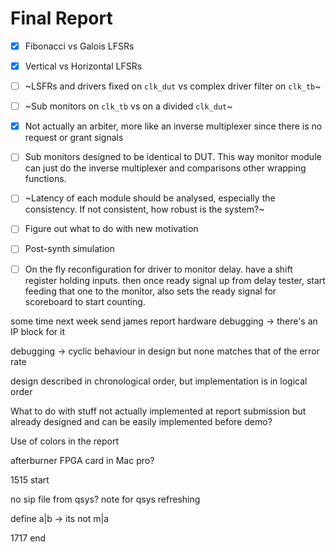 # Final Report

- [x] Fibonacci vs Galois LFSRs
- [x] Vertical vs Horizontal LFSRs
- [ ] ~LSFRs and drivers fixed on `clk_dut` vs complex driver filter on `clk_tb`~
- [ ] ~Sub monitors on `clk_tb` vs on a divided `clk_dut`~
- [x] Not actually an arbiter, more like an inverse multiplexer since there is no request or grant signals
- [ ] Sub monitors designed to be identical to DUT. This way monitor module can just do the inverse multiplexer and comparisons other wrapping functions.
- [ ] ~Latency of each module should be analysed, especially the consistency. If not consistent, how robust is the system?~
- [ ] Figure out what to do with new motivation
- [ ] Post-synth simulation
- [ ] On the fly reconfiguration for driver to monitor delay. have a shift register holding inputs. then once ready signal up from delay tester, start feeding that one to the monitor, also sets the ready signal for scoreboard to start counting.


some time next week send james report
hardware debugging -> there's an IP block for it

debugging -> cyclic behaviour in design
but none matches that of the error rate

design described in chronological order, but implementation is in logical order

What to do with stuff not actually implemented at report submission but already designed and can be easily implemented before demo?

Use of colors in the report

afterburner FPGA card in Mac pro?

1515 start

no sip file from qsys?
note for qsys refreshing

define a|b -> its not m|a

1717 end
